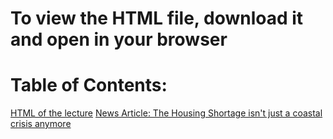 # To view the HTML file, download it and open in your browser

# Table of Contents: 
[HTML of the lecture](https://github.com/jlursenbach/CSUF-ECON-320-ECONOMICS-CAUSALITY/blob/main/data/day%201/Lecture_01_World_of_Data.html)
[News Article: The Housing Shortage isn't just a coastal crisis anymore](https://github.com/jlursenbach/CSUF-ECON-320-ECONOMICS-CAUSALITY/blob/main/data/day%201/The%20Housing%20Shortage%20Isn%E2%80%99t%20Just%20a%20Coastal%20Crisis%20Anymore%20-%20The%20New%20York%20Times.pdf)


